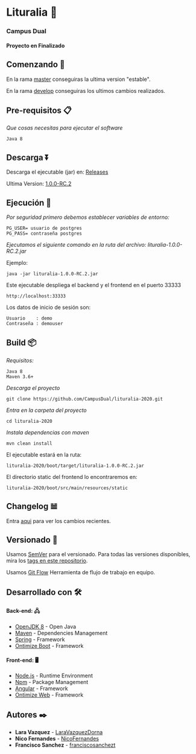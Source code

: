 # Lituralia 📖

### Campus Dual

#### Proyecto en Finalizado

## Comenzando 🔧

En la rama [master](https://github.com/CampusDual/lituralia-2020/tree/master) conseguiras la ultima version "estable".

En la rama [develop](https://github.com/CampusDual/lituralia-2020/tree/develop) conseguiras los ultimos cambios realizados.

## Pre-requisitos 📋

_Que cosas necesitas para ejecutar el software_

```
Java 8
```

## Descarga ⏬

Descarga el ejecutable (jar) en: [Releases](https://github.com/CampusDual/lituralia-2020/releases)

Ultima Version: [1.0.0-RC.2](https://github.com/CampusDual/lituralia-2020/releases/tag/1.0.0-RC.2)

## Ejecución 🚀
   
_Por seguridad primero debemos establecer variables de entorno:_

```
PG_USER= usuario de postgres 
PG_PASS= contraseña postgres 
```
   
_Ejecutamos el siguiente comando en la ruta del archivo: lituralia-1.0.0-RC.2.jar_

Ejemplo:

```
java -jar lituralia-1.0.0-RC.2.jar
```

Este ejecutable despliega el backend y el frontend en el puerto 33333

```
http://localhost:33333
```

Los datos de inicio de sesión son:

```
Usuario    : demo
Contraseña : demouser
```

## Build 📦

_Requisitos:_

```
Java 8
Maven 3.6+
```

_Descarga el proyecto_

```
git clone https://github.com/CampusDual/lituralia-2020.git
```

_Entra en la carpeta del proyecto_

```
cd lituralia-2020
```

_Instala dependencias con maven_

```
mvn clean install
```

El ejecutable estará en la ruta: 

```
lituralia-2020/boot/target/lituralia-1.0.0-RC.2.jar
```

El directorio static del frontend lo encontraremos en:

```
lituralia-2020/boot/src/main/resources/static
```

## Changelog 𝌡

Entra [aqui](CHANGELOG.md) para ver los cambios recientes.

## Versionado 📌

Usamos [SemVer](http://semver.org/) para el versionado. Para todas las versiones disponibles, mira los [tags en este repositorio](https://github.com/CampusDual/lituralia-2020/tags/).

Usamos [Git Flow](https://nvie.com/posts/a-successful-git-branching-model/) Herramienta de flujo de trabajo en equipo. 

## Desarrollado con 🛠️

#### Back-end: 🖧

* [OpenJDK 8](https://adoptopenjdk.net/) - Open Java
* [Maven](https://maven.apache.org/) - Dependencies Management
* [Spring](https://spring.io/) - Framework
* [Ontimize Boot](https://github.com/ontimize/basicproject) - Framework

#### Front-end: 🖥

* [Node.js](http://nodejs.org/) - Runtime Environment
* [Npm](https://www.npmjs.com/) - Package Management
* [Angular](https://angular.io/) - Framework
* [Ontimize Web](https://github.com/ontimize/basicproject) - Framework

## Autores ✒️

* **Lara Vazquez** - [LaraVazquezDorna](https://github.com/LaraVazquezDorna)
* **Nico Fernandes** - [NicoFernandes](https://github.com/NicoFernandes)
* **Francisco Sanchez** - [franciscosanchezt](https://github.com/franciscosanchezt)

